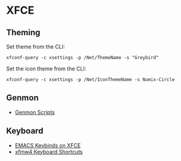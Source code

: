 # XFCE

## Theming
Set theme from the CLI:

``xfconf-query -c xsettings -p /Net/ThemeName -s "Greybird"``

Set the icon theme from the CLI:

``xfconf-query -c xsettings -p /Net/IconThemeName -s Numix-Circle``

## Genmon

* [Genmon Scripts](https://github.com/eam-00/Util-scripts/tree/master/Genmon)

## Keyboard
* [EMACS Keybinds on XFCE](https://github.com/eam-00/Linux-Notes/blob/main/Keyboard/linux-notes-keyboard.md#emacs-keybindings-on-xfce)
* [xfmw4 Keyboard Shortcuts](https://github.com/eam-00/Linux-Notes/blob/main/Keyboard/linux-notes-keyboard.md#xfce-window-manager-keyboard-shortcuts)

